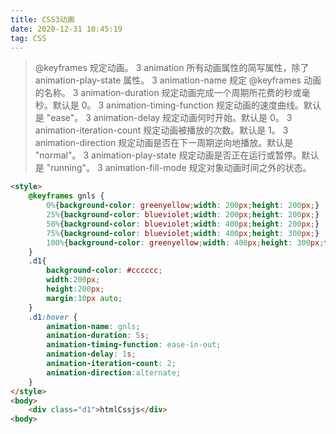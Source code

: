```yaml
---
title: CSS3动画
date: 2020-12-31 10:45:19
tag: CSS
---
```


>@keyframes	规定动画。	3
animation	所有动画属性的简写属性，除了 animation-play-state 属性。	3
animation-name	规定 @keyframes 动画的名称。	3
animation-duration	规定动画完成一个周期所花费的秒或毫秒。默认是 0。	3
animation-timing-function	规定动画的速度曲线。默认是 "ease"。	3
animation-delay	规定动画何时开始。默认是 0。	3
animation-iteration-count	规定动画被播放的次数。默认是 1。	3
animation-direction	规定动画是否在下一周期逆向地播放。默认是 "normal"。	3
animation-play-state	规定动画是否正在运行或暂停。默认是 "running"。	3
animation-fill-mode	规定对象动画时间之外的状态。

```html
<style>
    @keyframes gnls {
        0%{background-color: greenyellow;width: 200px;height: 200px;}
        25%{background-color: blueviolet;width: 200px;height: 200px;}
        50%{background-color: blueviolet;width: 400px;height: 200px;}
        75%{background-color: blueviolet;width: 400px;height: 300px;}
        100%{background-color: greenyellow;width: 400px;height: 300px;font-size: 25px;}
    }
    .d1{
        background-color: #cccccc;
        width:200px;
        height:200px;
        margin:10px auto;
    }
    .d1:hover {
        animation-name: gnls;
        animation-duration: 5s;
        animation-timing-function: ease-in-out;
        animation-delay: 1s;
        animation-iteration-count: 2;
        animation-direction:alternate;
    }
</style>
<body>
    <div class="d1">htmlCssjs</div>
<body>
```